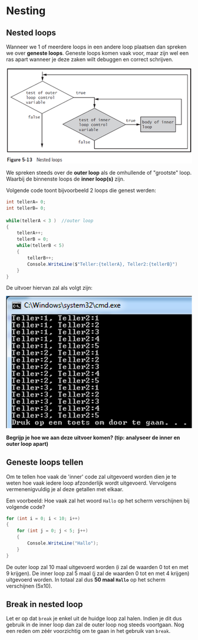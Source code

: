 # Nesting

## Nested loops

Wanneer we 1 of meerdere loops in een andere loop plaatsen dan spreken we over **geneste loops**. Geneste loops komen vaak voor, maar zijn wel een ras apart wanneer je deze zaken wilt debuggen en correct schrijven.

![](../../.gitbook/assets/nesting.png)

We spreken steeds over de **outer loop** als de omhullende of "grootste" loop. Waarbij de binnenste loops de **inner loop\(s\)** zijn.

Volgende code toont bijvoorbeeld 2 loops die genest werden:

```csharp
int tellerA= 0;
int tellerB= 0;

while(tellerA < 3 )  //outer loop
{
    tellerA++;
    tellerB = 0;
    while(tellerB < 5)
    {
        tellerB++;
        Console.WriteLine($"Teller:{tellerA}, Teller2:{tellerB}")
    }
}
```

De uitvoer hiervan zal als volgt zijn:

![](../../.gitbook/assets/nestedoutput%20%281%29.png)

**Begrijp je hoe we aan deze uitvoer komen? \(tip: analyseer de inner en outer loop apart\)**

## Geneste loops tellen

Om te tellen hoe vaak de 'inner' code zal uitgevoerd worden dien je te weten hoe vaak iedere loop afzonderlijk wordt uitgevoerd. Vervolgens vermenenigvuldig je al deze getallen met elkaar.

Een voorbeeld: Hoe vaak zal het woord `Hallo` op het scherm verschijnen bij volgende code?

```csharp
for (int i = 0; i < 10; i++)
{
    for (int j = 0; j < 5; j++)
    {
        Console.WriteLine("Hallo");
    }
}
```

De outer loop zal 10 maal uitgevoerd worden \(i zal de waarden 0 tot en met 9 krijgen\). De inner loop zal 5 maal \(j zal de waarden 0 tot en met 4 krijgen\) uitgevoerd worden. In totaal zal dus **50 maal `Hallo`** op het scherm verschijnen \(5x10\).

## Break in nested loop

Let er op dat `break` je enkel uit de huidge loop zal halen. Indien je dit dus gebruik in de inner loop dan zal de outer loop nog steeds voortgaan. Nog een reden om zéér voorzichtig om te gaan in het gebruik van `break`.

